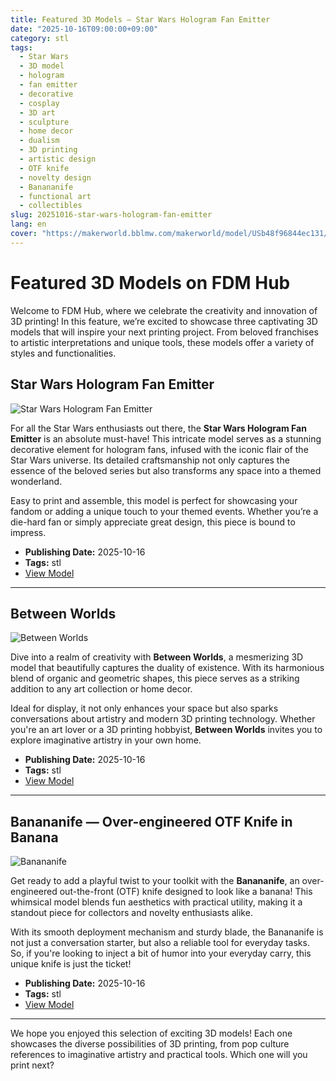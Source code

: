 ```yaml
---
title: Featured 3D Models – Star Wars Hologram Fan Emitter
date: "2025-10-16T09:00:00+09:00"
category: stl
tags:
  - Star Wars
  - 3D model
  - hologram
  - fan emitter
  - decorative
  - cosplay
  - 3D art
  - sculpture
  - home decor
  - dualism
  - 3D printing
  - artistic design
  - OTF knife
  - novelty design
  - Banananife
  - functional art
  - collectibles
slug: 20251016-star-wars-hologram-fan-emitter
lang: en
cover: "https://makerworld.bblmw.com/makerworld/model/USb48f96844ec131/design/2025-10-16_dfd99841489e48.png"
---
```


# Featured 3D Models on FDM Hub

Welcome to FDM Hub, where we celebrate the creativity and innovation of 3D printing! In this feature, we’re excited to showcase three captivating 3D models that will inspire your next printing project. From beloved franchises to artistic interpretations and unique tools, these models offer a variety of styles and functionalities. 

## Star Wars Hologram Fan Emitter

![Star Wars Hologram Fan Emitter](https://makerworld.bblmw.com/makerworld/model/USb48f96844ec131/design/2025-10-16_dfd99841489e48.png)

For all the Star Wars enthusiasts out there, the **Star Wars Hologram Fan Emitter** is an absolute must-have! This intricate model serves as a stunning decorative element for hologram fans, infused with the iconic flair of the Star Wars universe. Its detailed craftsmanship not only captures the essence of the beloved series but also transforms any space into a themed wonderland. 

Easy to print and assemble, this model is perfect for showcasing your fandom or adding a unique touch to your themed events. Whether you’re a die-hard fan or simply appreciate great design, this piece is bound to impress. 

- **Publishing Date:** 2025-10-16  
- **Tags:** stl  
- [View Model](https://makerworld.com/en/models/1893822-star-wars-hologram-fan-emitter)

---

## Between Worlds

![Between Worlds](https://makerworld.bblmw.com/makerworld/model/US34eb2a64fb9223/design/2025-10-18_5ad23d8f6d6678.jpg)

Dive into a realm of creativity with **Between Worlds**, a mesmerizing 3D model that beautifully captures the duality of existence. With its harmonious blend of organic and geometric shapes, this piece serves as a striking addition to any art collection or home decor. 

Ideal for display, it not only enhances your space but also sparks conversations about artistry and modern 3D printing technology. Whether you're an art lover or a 3D printing hobbyist, **Between Worlds** invites you to explore imaginative artistry in your own home. 

- **Publishing Date:** 2025-10-16  
- **Tags:** stl  
- [View Model](https://makerworld.com/en/models/1894448-between-worlds)

---

## Banananife — Over-engineered OTF Knife in Banana

![Banananife](https://makerworld.bblmw.com/makerworld/model/USf733941cc36f30/design/2025-10-16_6c9591281ebea8.gif)

Get ready to add a playful twist to your toolkit with the **Banananife**, an over-engineered out-the-front (OTF) knife designed to look like a banana! This whimsical model blends fun aesthetics with practical utility, making it a standout piece for collectors and novelty enthusiasts alike. 

With its smooth deployment mechanism and sturdy blade, the Banananife is not just a conversation starter, but also a reliable tool for everyday tasks. So, if you're looking to inject a bit of humor into your everyday carry, this unique knife is just the ticket! 

- **Publishing Date:** 2025-10-16  
- **Tags:** stl  
- [View Model](https://makerworld.com/en/models/1894475-banananife-over-engineered-otf-knife-in-banana)

---

We hope you enjoyed this selection of exciting 3D models! Each one showcases the diverse possibilities of 3D printing, from pop culture references to imaginative artistry and practical tools. Which one will you print next?